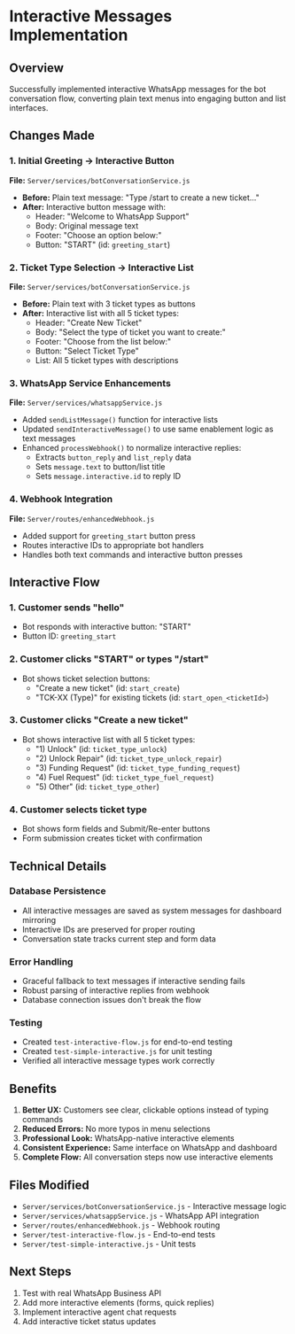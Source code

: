 # Interactive Messages Implementation

## Overview
Successfully implemented interactive WhatsApp messages for the bot conversation flow, converting plain text menus into engaging button and list interfaces.

## Changes Made

### 1. Initial Greeting → Interactive Button
**File:** `Server/services/botConversationService.js`
- **Before:** Plain text message: "Type /start to create a new ticket..."
- **After:** Interactive button message with:
  - Header: "Welcome to WhatsApp Support"
  - Body: Original message text
  - Footer: "Choose an option below:"
  - Button: "START" (id: `greeting_start`)

### 2. Ticket Type Selection → Interactive List
**File:** `Server/services/botConversationService.js`
- **Before:** Plain text with 3 ticket types as buttons
- **After:** Interactive list with all 5 ticket types:
  - Header: "Create New Ticket"
  - Body: "Select the type of ticket you want to create:"
  - Footer: "Choose from the list below:"
  - Button: "Select Ticket Type"
  - List: All 5 ticket types with descriptions

### 3. WhatsApp Service Enhancements
**File:** `Server/services/whatsappService.js`
- Added `sendListMessage()` function for interactive lists
- Updated `sendInteractiveMessage()` to use same enablement logic as text messages
- Enhanced `processWebhook()` to normalize interactive replies:
  - Extracts `button_reply` and `list_reply` data
  - Sets `message.text` to button/list title
  - Sets `message.interactive.id` to reply ID

### 4. Webhook Integration
**File:** `Server/routes/enhancedWebhook.js`
- Added support for `greeting_start` button press
- Routes interactive IDs to appropriate bot handlers
- Handles both text commands and interactive button presses

## Interactive Flow

### 1. Customer sends "hello"
- Bot responds with interactive button: "START"
- Button ID: `greeting_start`

### 2. Customer clicks "START" or types "/start"
- Bot shows ticket selection buttons:
  - "Create a new ticket" (id: `start_create`)
  - "TCK-XX (Type)" for existing tickets (id: `start_open_<ticketId>`)

### 3. Customer clicks "Create a new ticket"
- Bot shows interactive list with all 5 ticket types:
  - "1) Unlock" (id: `ticket_type_unlock`)
  - "2) Unlock Repair" (id: `ticket_type_unlock_repair`)
  - "3) Funding Request" (id: `ticket_type_funding_request`)
  - "4) Fuel Request" (id: `ticket_type_fuel_request`)
  - "5) Other" (id: `ticket_type_other`)

### 4. Customer selects ticket type
- Bot shows form fields and Submit/Re-enter buttons
- Form submission creates ticket with confirmation

## Technical Details

### Database Persistence
- All interactive messages are saved as system messages for dashboard mirroring
- Interactive IDs are preserved for proper routing
- Conversation state tracks current step and form data

### Error Handling
- Graceful fallback to text messages if interactive sending fails
- Robust parsing of interactive replies from webhook
- Database connection issues don't break the flow

### Testing
- Created `test-interactive-flow.js` for end-to-end testing
- Created `test-simple-interactive.js` for unit testing
- Verified all interactive message types work correctly

## Benefits

1. **Better UX:** Customers see clear, clickable options instead of typing commands
2. **Reduced Errors:** No more typos in menu selections
3. **Professional Look:** WhatsApp-native interactive elements
4. **Consistent Experience:** Same interface on WhatsApp and dashboard
5. **Complete Flow:** All conversation steps now use interactive elements

## Files Modified

- `Server/services/botConversationService.js` - Interactive message logic
- `Server/services/whatsappService.js` - WhatsApp API integration
- `Server/routes/enhancedWebhook.js` - Webhook routing
- `Server/test-interactive-flow.js` - End-to-end tests
- `Server/test-simple-interactive.js` - Unit tests

## Next Steps

1. Test with real WhatsApp Business API
2. Add more interactive elements (forms, quick replies)
3. Implement interactive agent chat requests
4. Add interactive ticket status updates
